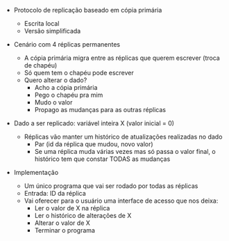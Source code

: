 - Protocolo de replicação baseado em cópia primária
	- Escrita local
	- Versão simplificada

- Cenário com 4 réplicas permanentes
	- A cópia primária migra entre as réplicas que querem escrever (troca de chapéu)
	- Só quem tem o chapéu pode escrever
	- Quero alterar o dado?
		- Acho a cópia primária
		- Pego o chapéu pra mim
		- Mudo o valor
		- Propago as mudanças para as outras réplicas

- Dado a ser replicado: variável inteira X (valor inicial = 0)
	- Réplicas vão manter um histórico de atualizações realizadas no dado 
		- Par (id da réplica que mudou, novo valor)
		- Se uma réplica muda várias vezes mas só passa o valor final, o histórico tem que constar TODAS as mudanças

- Implementação
	- Um único programa que vai ser rodado por todas as réplicas
	- Entrada: ID da réplica
	- Vai oferecer para o usuário uma interface de acesso que nos deixa:
		- Ler o valor de X na réplica
		- Ler o histórico de alterações de X
		- Alterar o valor de X
		- Terminar o programa
